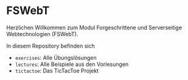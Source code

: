 # FSWebT
Herzlichen Willkommen zum Modul Forgeschrittene und Serverseitige Webtechnologien (FSWebT).

In diesem Repository befinden sich

- `exercises`: Alle Übungslösungen
- `lectures`: Alle Beispiele aus den Vorlesungen
- `tictactoe`: Das TicTacToe Projekt